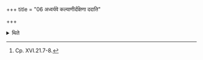 +++
title = "06 अध्वर्यवे कल्याणीर्दक्षिणा ददाति"

+++

<details><summary>थिते</summary>

6. If the Adhvaryu builds his fire-altar-building[^1] (the sacrificer) gives him (in addition to the usual gifts some ohter) auspicious gifts. 

[^1]: Cp. XVI.21.7-8.  
</details>
